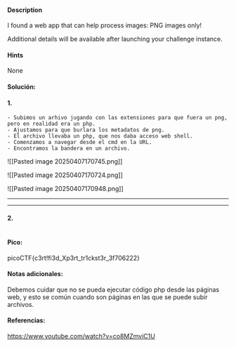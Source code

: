 
#### Description
I found a web app that can help process images: PNG images only!

Additional details will be available after launching your challenge instance.

#### Hints 
None

#### Solución:

#### 1.

````
- Subimos un arhivo jugando con las extensiones para que fuera un png, pero en realidad era un php.
- Ajustamos para que burlara los metadatos de png.
- El archivo llevaba un php, que nos daba acceso web shell.
- Comenzamos a navegar desde el cmd en la URL.
- Encontramos la bandera en un archivo.
`````

![[Pasted image 20250407170745.png]]

![[Pasted image 20250407170724.png]]


![[Pasted image 20250407170948.png]]



--- 
---
#### 2.

````

`````


#### Pico:
picoCTF{c3rt!fi3d_Xp3rt_tr1ckst3r_3f706222}

#### Notas adicionales:
Debemos cuidar que no se pueda ejecutar código php desde las páginas web, y esto se común cuando son páginas en las que se puede subir archivos.

#### Referencias:
https://www.youtube.com/watch?v=co8MZmviC1U


